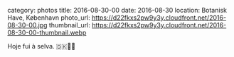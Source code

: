 category: photos 
title: 2016-08-30-00
date: 2016-08-30
location: Botanisk Have, København
photo_url: https://d22fkxs2pw9y3y.cloudfront.net/2016-08-30-00.jpg
thumbnail_url: https://d22fkxs2pw9y3y.cloudfront.net/2016-08-30-00-thumbnail.webp

Hoje fui à selva. 🇩🇰🌲🎋            